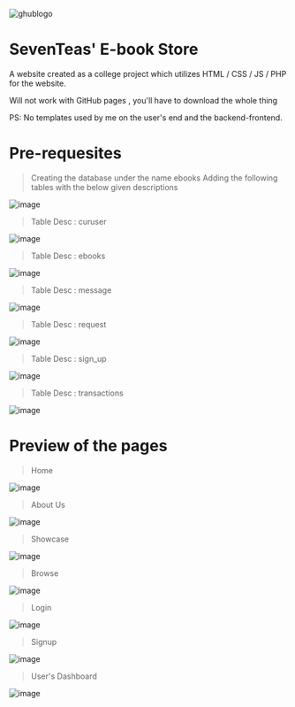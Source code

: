 ![ghublogo](https://user-images.githubusercontent.com/84863353/167596380-ee58e851-b487-420d-8996-9c0717c6cedf.png)
# SevenTeas' E-book Store
A website created as a college project which utilizes HTML / CSS / JS / PHP for the website.

Will not work with GitHub pages , you'll have to download the whole thing

PS: No templates used by me on the user's end and the backend-frontend.

# Pre-requesites
> Creating the database under the name ebooks
> Adding the following tables with the below given descriptions

![image](https://user-images.githubusercontent.com/84863353/167596967-5ec6be6a-728f-4656-8f7d-af13cff0626b.png)

> Table Desc : curuser

![image](https://user-images.githubusercontent.com/84863353/167597177-5f47f2a9-b9f6-47e2-93f8-c50945da35d3.png)

> Table Desc : ebooks


![image](https://user-images.githubusercontent.com/84863353/167597256-4e8615d7-6d13-4698-af4c-cd9e724ac999.png)

> Table Desc : message


![image](https://user-images.githubusercontent.com/84863353/167597287-341718c7-f9a7-4373-be57-37ee0c4631e9.png)

> Table Desc : request


![image](https://user-images.githubusercontent.com/84863353/167597317-4317b171-5d8e-42ab-9607-7e00da8f0df2.png)

> Table Desc : sign_up


![image](https://user-images.githubusercontent.com/84863353/167597360-50f5f8ba-4213-44f5-8160-2e17df51f594.png)

> Table Desc : transactions


![image](https://user-images.githubusercontent.com/84863353/167597414-72f46b9c-088a-4d02-bd7b-ef021fd895be.png)

# Preview of the pages
> Home

![image](https://user-images.githubusercontent.com/84863353/167948463-b8dddcb1-d0e0-47f1-afff-444988bc7a24.png)

> About Us

![image](https://user-images.githubusercontent.com/84863353/167948556-d2304b65-c217-42e5-a928-08ab6a27a8fb.png)

> Showcase

![image](https://user-images.githubusercontent.com/84863353/167948575-27d8cbe0-1299-449f-97e6-755190b892d4.png)

> Browse

![image](https://user-images.githubusercontent.com/84863353/167948617-23ae4deb-5ae9-4a87-a0e2-5d2008040337.png)

> Login

![image](https://user-images.githubusercontent.com/84863353/167948647-4082dd35-92f5-46c4-8376-52955a928cea.png)

> Signup

![image](https://user-images.githubusercontent.com/84863353/167948780-8bf4052d-0127-46eb-8259-80f68721c7e7.png)

> User's Dashboard

![image](https://user-images.githubusercontent.com/84863353/167948821-fc2dec91-ad70-4bc1-86bb-2a2738ef8a2b.png)


